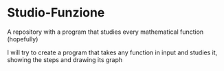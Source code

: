# Studio-Funzione
A repository with a program that studies every mathematical function (hopefully)


I will try to create a program that takes any function in input and studies it, showing the steps and drawing its graph
